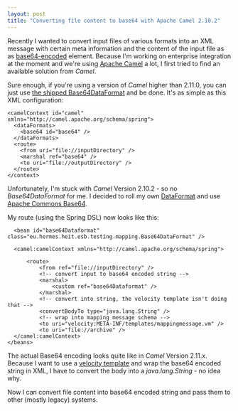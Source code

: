 ```yaml
---
layout: post
title: "Converting file content to base64 with Apache Camel 2.10.2"
---
```

Recently I wanted to convert input files of various formats into an XML message with certain meta information and the content of the input file as as [base64-encoded][0] element. Because I'm working on enterprise integration at the moment and we're using [Apache Camel][1] a lot, I first tried to find an available solution from *Camel*.

Sure enough, if you're using a version of *Camel* higher than 2.11.0, you can just use [the shipped Base64DataFormat][2] and be done. It's as simple as this XML configuration:

	<camelContext id="camel" xmlns="http://camel.apache.org/schema/spring">
      <dataFormats>
        <base64 id="base64" />
      </dataFormats>
      <route>
        <from uri="file://inputDirectory" />
        <marshal ref="base64" />
        <to uri="file://outputDirectory" />
      </route>
    </context>

Unfortunately, I'm stuck with *Camel* Version 2.10.2 - so no *Base64DataFormat* for me. I decided to roll my own [DataFormat][3] and use [Apache Commons Base64][4].

My route (using the Spring DSL) now looks like this:

  <?xml version="1.0" encoding="UTF-8"?>
  <beans xmlns="http://www.springframework.org/schema/beans"
      xmlns:xsi="http://www.w3.org/2001/XMLSchema-instance" xmlns:camel="http://camel.apache.org/schema/spring"
      xsi:schemaLocation="
         http://www.springframework.org/schema/beans http://www.springframework.org/schema/beans/spring-beans.xsd
         http://camel.apache.org/schema/spring http://camel.apache.org/schema/spring/camel-spring.xsd">
    
      <bean id="base64Dataformat" class="eu.hermes.heit.esb.testing.mapping.Base64DataFormat" />
  
      <camel:camelContext xmlns="http://camel.apache.org/schema/spring">
  
          <route>
              <from ref="file://inputDirectory" />
              <!-- convert input to base64 encoded string -->
              <marshal>
                  <custom ref="base64Dataformat" />
              </marshal>
              <!-- convert into string, the velocity template isn't doing that -->
              <convertBodyTo type="java.lang.String" />
              <!-- wrap into mapping message schema -->
              <to uri="velocity:META-INF/templates/mappingmessage.vm" />
              <to uri="file://archive" />
      </camel:camelContext>
    </beans>

The actual Base64 encoding looks quite like in *Camel* Version 2.11.x. Because I want to use a [velocity template][5] and wrap the base64 encoded string in XML, I have to convert the body into a *java.lang.String* - no idea why.

Now I can convert file content into base64 encoded string and pass them to other (mostly legacy) systems.


[0]: https://en.wikipedia.org/wiki/Base64
[1]: https://camel.apache.org/
[2]: https://camel.apache.org/base64.html
[3]: https://camel.apache.org/maven/current/camel-core/apidocs/org/apache/camel/spi/DataFormat.html
[4]: http://commons.apache.org/proper/commons-codec/apidocs/org/apache/commons/codec/binary/Base64.html
[5]: https://camel.apache.org/velocity.html
